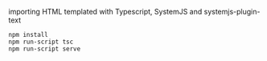 

importing HTML templated with Typescript, SystemJS and systemjs-plugin-text

    npm install
    npm run-script tsc
    npm run-script serve
